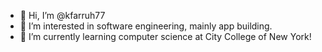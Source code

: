 - 👋 Hi, I’m @kfarruh77
- 👀 I’m interested in software engineering, mainly app building.
- 🌱 I’m currently learning computer science at City College of New York!


<!---
kfarruh77/kfarruh77 is a ✨ special ✨ repository because its `README.md` (this file) appears on your GitHub profile.
You can click the Preview link to take a look at your changes.
--->
